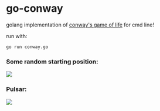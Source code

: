 # go-conway
golang implementation of [conway's game of life](https://en.wikipedia.org/wiki/Conway%27s_Game_of_Life) for cmd line!

run with:

```go run conway.go```



### Some random starting position:

![](gifs/conway-random.gif)

### Pulsar:

![](gifs/conway-oscillate.gif)
